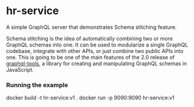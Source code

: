 # hr-service
A simple GraphQL server that demonstrates Schema stitching feature.

Schema stitching is the idea of automatically combining two or more GraphQL schemas into one. It can be used to modularize a single GraphQL codebase, integrate with other APIs, or just combine two public APIs into one. This is going to be one of the main features of the 2.0 release of [graphql-tools](https://github.com/apollographql/graphql-tools/pull/382), a library for creating and manipulating GraphQL schemas in JavaScript.


### Running the example

docker build -t hr-service:v1 .
docker run -p 9090:9090  hr-service:v1 